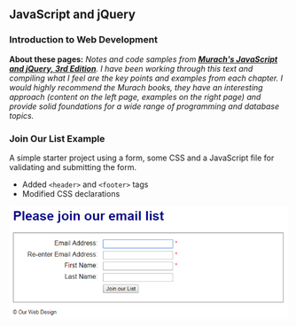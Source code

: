 ## JavaScript and jQuery 

### Introduction to Web Development

**About these pages:** *Notes and code samples from **[Murach's JavaScript and jQuery, 3rd Edition](https://www.murach.com/shop-books/web-development-books/murach-s-javascript-and-jquery-3rd-edition-detail)**. I have been working through this text and compiling what I feel are the key points and examples from each chapter. I would highly recommend the Murach books, they have an interesting approach (content on the left page, examples on the right page) and provide solid foundations for a wide range of programming and database topics.* 

### Join Our List Example

A simple starter project using a form, some CSS and a JavaScript file for validating and submitting the form.

- Added `<header>` and `<footer>` tags
- Modified CSS declarations
 
![Example](/murach-javascript-jquery/ch-1/ch-1-screenshot.png "Join Our List")





